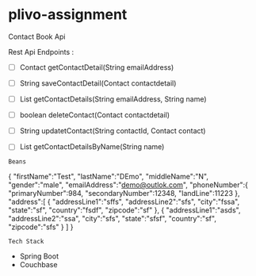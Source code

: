 # plivo-assignment
Contact Book Api

Rest Api Endpoints :

- [ ] Contact getContactDetail(String emailAddress)
- [ ] String saveContactDetail(Contact contactdetail)
- [ ] List<Contact> getContactDetails(String emailAddress, String name)
- [ ] boolean deleteContact(Contact contactdetail)
- [ ] String updatetContact(String contactId, Contact contact)
- [ ] List<Contact> getContactDetailsByName(String name)



```Beans ```


{
   "firstName":"Test",
   "lastName":"DEmo",
   "middleName":"N",
   "gender":"male",
   "emailAddress":"demo@outlok.com",
   "phoneNumber":{
   	"primaryNumber":984,
   	"secondaryNumber":12348,
   	"landLine":11223
   },
   "address":[
   	{
   	"addressLine1":"sffs",
   	"addressLine2":"sfs",
   	"city":"fssa",
   	"state":"sf",
   	"country":"fsdf",
   	"zipcode":"sf"
   	},
   	{
   	"addressLine1":"asds",
   	"addressLine2":"ssa",
   	"city":"sfs",
   	"state":"sfsf",
   	"country":"sf",
   	"zipcode":"sfs"
   	}
   ]
}

```Tech Stack ```
* Spring Boot
* Couchbase

